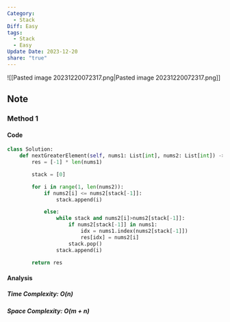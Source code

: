 ```yaml
---
Category:
  - Stack
Diff: Easy
tags:
  - Stack
  - Easy
Update Date: 2023-12-20
share: "true"
---
```


![[Pasted image 20231220072317.png|Pasted image 20231220072317.png]]
## Note
### Method 1

#### Code
```python
class Solution:
    def nextGreaterElement(self, nums1: List[int], nums2: List[int]) -> List[int]:
        res = [-1] * len(nums1)

        stack = [0]

        for i in range(1, len(nums2)):
            if nums2[i] <= nums2[stack[-1]]:
                stack.append(i)

            else:
                while stack and nums2[i]>nums2[stack[-1]]:
                    if nums2[stack[-1]] in nums1:
                        idx = nums1.index(nums2[stack[-1]])
                        res[idx] = nums2[i]
                    stack.pop()
                stack.append(i)

        return res
```
#### Analysis
##### Time Complexity: $O(n)$
##### Space Complexity: $O(m + n)$

